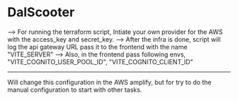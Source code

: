 # DalScooter

--> For running the terraform script, Intiate your own provider for the AWS with the access_key and secret_key.
--> After the infra is done, script will log the api gateway URL pass it to the frontend with the name "VITE_SERVER"
--> Also, in the frontend pass following envs, "VITE_COGNITO_USER_POOL_ID", "VITE_COGNITO_CLIENT_ID"

------------------------
Will change this configuration in the AWS amplify, but for try to do the manual configuration to start with other tasks.